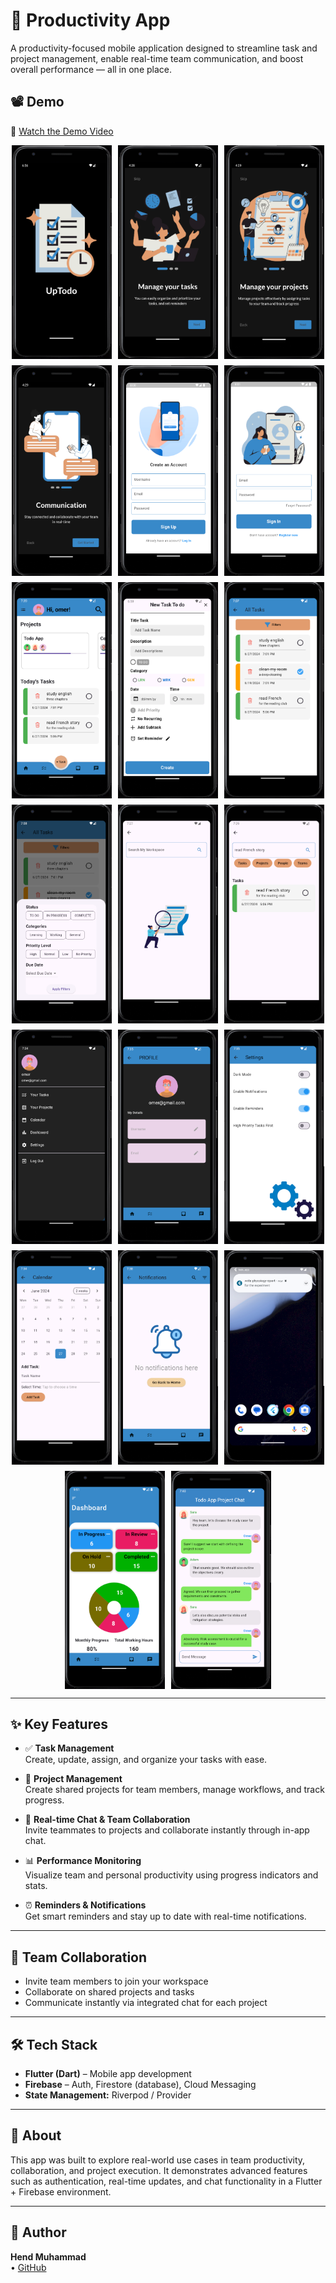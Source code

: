 # 🧠 Productivity App

A productivity-focused mobile application designed to streamline task and project management, enable real-time team communication, and boost overall performance — all in one place.

## 📽 Demo
🎥 [Watch the Demo Video](https://drive.google.com/file/d/1ZiCZLx67zjQYsRVkT8NoOKPUGVOdu1pp/view)  

<div style="display: flex; flex-wrap: wrap; gap: 10px; justify-content: center;">
  <img src="https://raw.githubusercontent.com/Hend-Muhammad/Task-Organizer-App/main/assets/screenshots/0.png" width="160" />
  <img src="https://raw.githubusercontent.com/Hend-Muhammad/Task-Organizer-App/main/assets/screenshots/1.png" width="160" />
  <img src="https://raw.githubusercontent.com/Hend-Muhammad/Task-Organizer-App/main/assets/screenshots/2.png" width="160" />
  <img src="https://raw.githubusercontent.com/Hend-Muhammad/Task-Organizer-App/main/assets/screenshots/3.png" width="160" />
  <img src="https://raw.githubusercontent.com/Hend-Muhammad/Task-Organizer-App/main/assets/screenshots/4.png" width="160" />
  <img src="https://raw.githubusercontent.com/Hend-Muhammad/Task-Organizer-App/main/assets/screenshots/5.png" width="160" />
  <img src="https://raw.githubusercontent.com/Hend-Muhammad/Task-Organizer-App/main/assets/screenshots/6.png" width="160" />
  <img src="https://raw.githubusercontent.com/Hend-Muhammad/Task-Organizer-App/main/assets/screenshots/8.png" width="160" />
  <img src="https://raw.githubusercontent.com/Hend-Muhammad/Task-Organizer-App/main/assets/screenshots/16.png" width="160" />
  <img src="https://raw.githubusercontent.com/Hend-Muhammad/Task-Organizer-App/main/assets/screenshots/17.png" width="160" />
  <img src="https://raw.githubusercontent.com/Hend-Muhammad/Task-Organizer-App/main/assets/screenshots/18.png" width="160" />
  <img src="https://raw.githubusercontent.com/Hend-Muhammad/Task-Organizer-App/main/assets/screenshots/19.png" width="160" />
  <img src="https://raw.githubusercontent.com/Hend-Muhammad/Task-Organizer-App/main/assets/screenshots/20.png" width="160" />
  <img src="https://raw.githubusercontent.com/Hend-Muhammad/Task-Organizer-App/main/assets/screenshots/21.png" width="160" />
  <img src="https://raw.githubusercontent.com/Hend-Muhammad/Task-Organizer-App/main/assets/screenshots/22.png" width="160" />
  <img src="https://raw.githubusercontent.com/Hend-Muhammad/Task-Organizer-App/main/assets/screenshots/23.png" width="160" />
  <img src="https://raw.githubusercontent.com/Hend-Muhammad/Task-Organizer-App/main/assets/screenshots/24.png" width="160" />
  <img src="https://raw.githubusercontent.com/Hend-Muhammad/Task-Organizer-App/main/assets/screenshots/26.png" width="160" />
  <img src="https://raw.githubusercontent.com/Hend-Muhammad/Task-Organizer-App/main/assets/screenshots/25.png" width="160" />
  <img src="https://raw.githubusercontent.com/Hend-Muhammad/Task-Organizer-App/main/assets/screenshots/27.png" width="160" />
</div>

---

## ✨ Key Features

- ✅ **Task Management**  
  Create, update, assign, and organize your tasks with ease.

- 📁 **Project Management**  
  Create shared projects for team members, manage workflows, and track progress.

- 💬 **Real-time Chat & Team Collaboration**  
  Invite teammates to projects and collaborate instantly through in-app chat.

- 📊 **Performance Monitoring**  
  Visualize team and personal productivity using progress indicators and stats.

- ⏰ **Reminders & Notifications**  
  Get smart reminders and stay up to date with real-time notifications.

---

## 👥 Team Collaboration

- Invite team members to join your workspace  
- Collaborate on shared projects and tasks  
- Communicate instantly via integrated chat for each project

---

## 🛠 Tech Stack

- **Flutter (Dart)** – Mobile app development  
- **Firebase** – Auth, Firestore (database), Cloud Messaging  
- **State Management:** Riverpod / Provider

---

## 📌 About

This app was built to explore real-world use cases in team productivity, collaboration, and project execution. It demonstrates advanced features such as authentication, real-time updates, and chat functionality in a Flutter + Firebase environment.

---

## 🚀 Author

**Hend Muhammad**  
• [GitHub](https://github.com/Hend-Muhammad)
